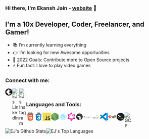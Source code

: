 ### Hi there, I'm Ekansh Jain - [website] 👋

## I'm a 10x Developer, Coder, Freelancer, and Gamer!
- 📚 I’m currently learning everything
- 👉 I’m looking for new Awesome opportunities
- 🥅 2022 Goals: Contribute more to Open Source projects
- ⚡ Fun fact: I love to play video games

### Connect with me:

[<img align="left" alt="ejekanshjain.github.io" width="22px" src="https://raw.githubusercontent.com/iconic/open-iconic/master/svg/globe.svg" />][website]
[<img align="left" alt="EJ's LinkedIn" width="22px" src="https://cdn.jsdelivr.net/npm/simple-icons@v3/icons/linkedin.svg" />][linkedin]
[<img align="left" alt="EJ's Instagram" width="22px" src="https://cdn.jsdelivr.net/npm/simple-icons@v3/icons/instagram.svg" />][instagram]

<br />

### Languages and Tools:

<img align="left" alt="HTML5" width="26px" src="https://raw.githubusercontent.com/github/explore/80688e429a7d4ef2fca1e82350fe8e3517d3494d/topics/html/html.png" />
<img align="left" alt="CSS3" width="26px" src="https://raw.githubusercontent.com/github/explore/80688e429a7d4ef2fca1e82350fe8e3517d3494d/topics/css/css.png" />
<img align="left" alt="JavaScript" width="26px" src="https://raw.githubusercontent.com/github/explore/80688e429a7d4ef2fca1e82350fe8e3517d3494d/topics/javascript/javascript.png" />
<img align="left" alt="Node.js" width="26px" src="https://raw.githubusercontent.com/github/explore/80688e429a7d4ef2fca1e82350fe8e3517d3494d/topics/nodejs/nodejs.png" />
<img align="left" alt="React" width="26px" src="https://raw.githubusercontent.com/github/explore/80688e429a7d4ef2fca1e82350fe8e3517d3494d/topics/react/react.png" />
<img align="left" alt="GraphQL" width="26px" src="https://raw.githubusercontent.com/github/explore/80688e429a7d4ef2fca1e82350fe8e3517d3494d/topics/graphql/graphql.png" />
<img align="left" alt="Deno" width="26px" src="https://raw.githubusercontent.com/github/explore/361e2821e2dea67711cde99c9c40ed357061cf27/topics/deno/deno.png" />
<img align="left" alt="MongoDB" width="26px" src="https://raw.githubusercontent.com/github/explore/80688e429a7d4ef2fca1e82350fe8e3517d3494d/topics/mongodb/mongodb.png" />
<img align="left" alt="MySQL" width="26px" src="https://raw.githubusercontent.com/github/explore/80688e429a7d4ef2fca1e82350fe8e3517d3494d/topics/mysql/mysql.png" />
<img align="left" alt="Visual Studio Code" width="26px" src="https://raw.githubusercontent.com/github/explore/80688e429a7d4ef2fca1e82350fe8e3517d3494d/topics/visual-studio-code/visual-studio-code.png" />
<img align="left" alt="Git" width="26px" src="https://raw.githubusercontent.com/github/explore/80688e429a7d4ef2fca1e82350fe8e3517d3494d/topics/git/git.png" />
<img align="left" alt="Linux" width="26px" src="https://raw.githubusercontent.com/github/explore/80688e429a7d4ef2fca1e82350fe8e3517d3494d/topics/terminal/terminal.png" />
<img align="left" alt="GCP" width="26px" src="https://avatars0.githubusercontent.com/u/2810941?s=200&v=4" />

<br />
<br />

<img align="left" alt="EJ's Github Stats" src="https://github-readme-stats.vercel.app/api?username=ejekanshjain&show_icons=true&count_private=true&hide=stars,issues&theme=tokyonight" />
<img align="left" alt="EJ's Top Languages" src="https://github-readme-stats.vercel.app/api/top-langs/?username=ejekanshjain&layout=compact&theme=tokyonight" />

<br />

[website]: https://ejekanshjain.github.io
[instagram]: https://instagram.com/ejekanshjain
[linkedin]: https://linkedin.com/in/ejekanshjain
[gitlab]: https://gitlab.com/ejekanshjain
